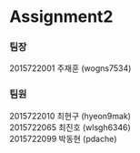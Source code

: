 # Assignment2
### 팀장
2015722001 주재훈 (wogns7534)
  
### 팀원
2015722010 최현구 (hyeon9mak)  
2015722065 최진호 (wlsgh6346)  
2015722099 박동현 (pdache)  
